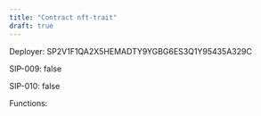 ```yaml
---
title: "Contract nft-trait"
draft: true
---
```

Deployer: SP2V1F1QA2X5HEMADTY9YGBG6ES3Q1Y95435A329C

SIP-009: false

SIP-010: false

Functions:

